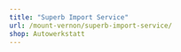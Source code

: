 ```yaml
---
title: "Superb Import Service"
url: /mount-vernon/superb-import-service/
shop: Autowerkstatt
---
```

